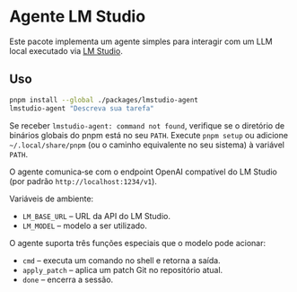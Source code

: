 # Agente LM Studio

Este pacote implementa um agente simples para interagir com um LLM local executado via [LM Studio](https://lmstudio.ai).

## Uso

```bash
pnpm install --global ./packages/lmstudio-agent
lmstudio-agent "Descreva sua tarefa"
```

Se receber `lmstudio-agent: command not found`, verifique se o diretório de binários globais do pnpm está no seu `PATH`.
Execute `pnpm setup` ou adicione `~/.local/share/pnpm` (ou o caminho equivalente no seu sistema) à variável `PATH`.

O agente comunica‑se com o endpoint OpenAI compatível do LM Studio (por padrão `http://localhost:1234/v1`).

Variáveis de ambiente:

- `LM_BASE_URL` – URL da API do LM Studio.
- `LM_MODEL` – modelo a ser utilizado.

O agente suporta três funções especiais que o modelo pode acionar:

- `cmd` – executa um comando no shell e retorna a saída.
- `apply_patch` – aplica um patch Git no repositório atual.
- `done` – encerra a sessão.

